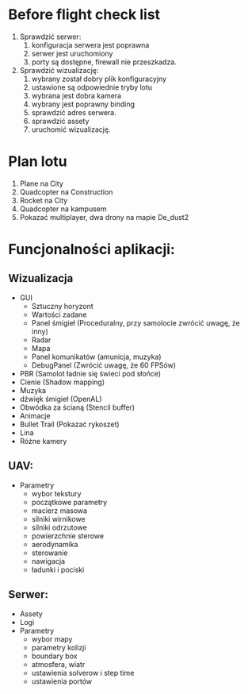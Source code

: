 # Before flight check list

1. Sprawdzić serwer:
    1. konfiguracja serwera jest poprawna
    2. serwer jest uruchomiony
    3. porty są dostępne, firewall nie przeszkadza.
2. Sprawdzić wizualizację:
    1. wybrany został dobry plik konfiguracyjny
    2. ustawione są odpowiednie tryby lotu
    3. wybrana jest dobra kamera
    4. wybrany jest poprawny binding
    5. sprawdzić adres serwera.
    6. sprawdzić assety
    7. uruchomić wizualizację.

# Plan lotu

1. Plane na City
1. Quadcopter na Construction
1. Rocket na City
1. Quadcopter na kampusem
1. Pokazać multiplayer, dwa drony na mapie De_dust2

# Funcjonalności aplikacji:

## Wizualizacja

* GUI
  * Sztuczny horyzont
  * Wartości zadane
  * Panel śmigieł (Proceduralny, przy samolocie zwrócić uwagę, że inny)
  * Radar
  * Mapa
  * Panel komunikatów (amunicja, muzyka)
  * DebugPanel (Zwrócić uwagę, że 60 FPSów)
* PBR (Samolot ładnie się świeci pod słońce)
* Cienie (Shadow mapping)
* Muzyka 
* dźwięk śmigieł (OpenAL)
* Obwódka za ścianą (Stencil buffer)
* Animacje
* Bullet Trail (Pokazać rykoszet)
* Lina
* Różne kamery

## UAV:

* Parametry
    * wybor tekstury
    * początkowe parametry
    * macierz masowa
    * silniki wirnikowe
    * silniki odrzutowe
    * powierzchnie sterowe
    * aerodynamika
    * sterowanie
    * nawigacja
    * ładunki i pociski


## Serwer:
* Assety
* Logi
* Parametry
    * wybor mapy
    * parametry kolizji
    * boundary box
    * atmosfera, wiatr
    * ustawienia solverow i step time
    * ustawienia portów

